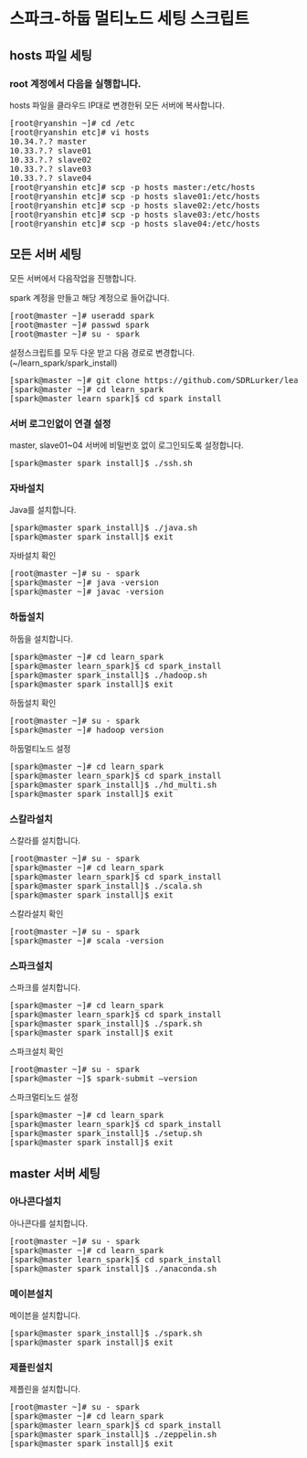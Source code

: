 # 스파크-하둡 멀티노드 세팅 스크립트

## hosts 파일 세팅  

### root 계정에서 다음을 실행합니다.

hosts 파일을 클라우드 IP대로 변경한뒤 모든 서버에 복사합니다.
<pre>
[root@ryanshin ~]# cd /etc
[root@ryanshin etc]# vi hosts
10.34.?.? master
10.33.?.? slave01
10.33.?.? slave02
10.33.?.? slave03
10.33.?.? slave04
[root@ryanshin etc]# scp -p hosts master:/etc/hosts
[root@ryanshin etc]# scp -p hosts slave01:/etc/hosts
[root@ryanshin etc]# scp -p hosts slave02:/etc/hosts
[root@ryanshin etc]# scp -p hosts slave03:/etc/hosts
[root@ryanshin etc]# scp -p hosts slave04:/etc/hosts
</pre>

## 모든 서버 세팅

모든 서버에서 다음작업을 진행합니다.

spark 계정을 만들고 해당 계정으로 들어갑니다.
<pre>
[root@master ~]# useradd spark
[root@master ~]# passwd spark
[root@master ~]# su - spark
</pre>

설정스크립트를 모두 다운 받고 다음 경로로 변경합니다.(~/learn_spark/spark_install)
<pre>
[spark@master ~]# git clone https://github.com/SDRLurker/learn_spark.git
[spark@master ~]# cd learn_spark
[spark@master learn_spark]$ cd spark_install
</pre>

### 서버 로그인없이 연결 설정

master, slave01~04 서버에 비밀번호 없이 로그인되도록 설정합니다.
<pre>
[spark@master spark_install]$ ./ssh.sh
</pre>

### 자바설치

Java를 설치합니다.
<pre>
[spark@master spark_install]$ ./java.sh
[spark@master spark_install]$ exit
</pre>

자바설치 확인
<pre>
[root@master ~]# su - spark
[spark@master ~]# java -version
[spark@master ~]# javac -version
</pre>

### 하둡설치

하둡을 설치합니다.
<pre>
[spark@master ~]# cd learn_spark
[spark@master learn_spark]$ cd spark_install
[spark@master spark_install]$ ./hadoop.sh
[spark@master spark_install]$ exit
</pre>

하둡설치 확인
<pre>
[root@master ~]# su - spark
[spark@master ~]# hadoop version
</pre>

하둡멀티노드 설정
<pre>
[spark@master ~]# cd learn_spark
[spark@master learn_spark]$ cd spark_install
[spark@master spark_install]$ ./hd_multi.sh
[spark@master spark_install]$ exit
</pre>

### 스칼라설치

스칼라를 설치합니다.
<pre>
[root@master ~]# su - spark
[spark@master ~]# cd learn_spark
[spark@master learn_spark]$ cd spark_install
[spark@master spark_install]$ ./scala.sh
[spark@master spark_install]$ exit
</pre>

스칼라설치 확인
<pre>
[root@master ~]# su - spark
[spark@master ~]# scala -version
</pre>

### 스파크설치

스파크를 설치합니다.
<pre>
[spark@master ~]# cd learn_spark
[spark@master learn_spark]$ cd spark_install
[spark@master spark_install]$ ./spark.sh
[spark@master spark_install]$ exit
</pre>

스파크설치 확인
<pre>
[root@master ~]# su - spark
[spark@master ~]$ spark-submit —version
</pre>

스파크멀티노드 설정
<pre>
[spark@master ~]# cd learn_spark
[spark@master learn_spark]$ cd spark_install
[spark@master spark_install]$ ./setup.sh
[spark@master spark_install]$ exit
</pre>

## master 서버 세팅

### 아나콘다설치

아나콘다를 설치합니다.
<pre>
[root@master ~]# su - spark
[spark@master ~]# cd learn_spark
[spark@master learn_spark]$ cd spark_install
[spark@master spark_install]$ ./anaconda.sh
</pre>

### 메이븐설치

메이븐을 설치합니다.
<pre>
[spark@master spark_install]$ ./spark.sh
[spark@master spark_install]$ exit
</pre>

### 제플린설치

제플린을 설치합니다.
<pre>
[root@master ~]# su - spark
[spark@master ~]# cd learn_spark
[spark@master learn_spark]$ cd spark_install
[spark@master spark_install]$ ./zeppelin.sh
[spark@master spark_install]$ exit
</pre>
